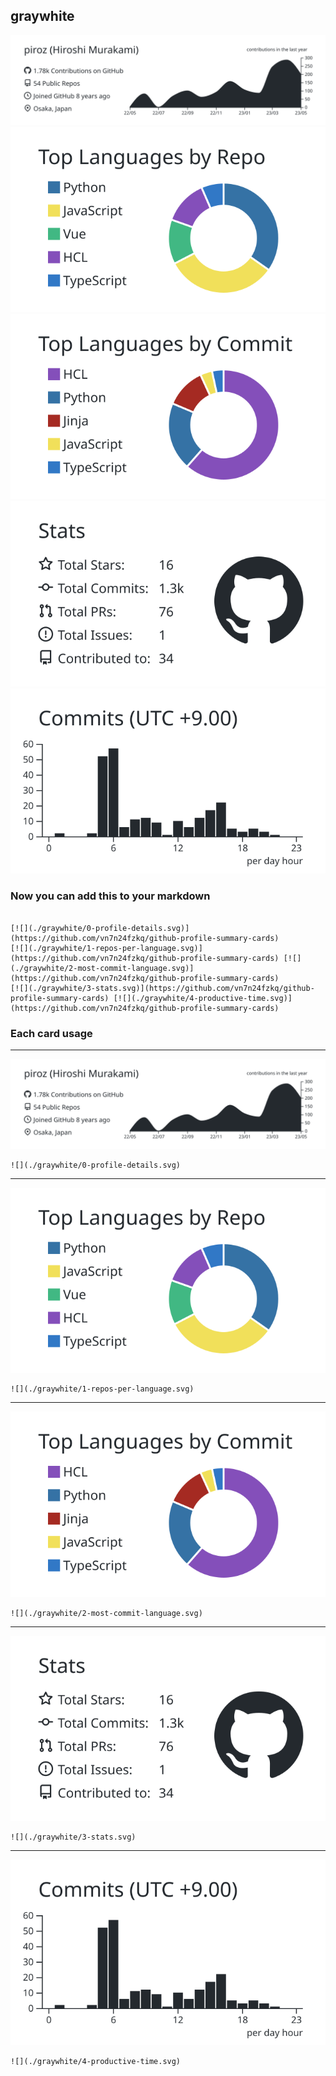 ## graywhite

[![](./0-profile-details.svg)](https://github.com/vn7n24fzkq/github-profile-summary-cards)
[![](./1-repos-per-language.svg)](https://github.com/vn7n24fzkq/github-profile-summary-cards) [![](./2-most-commit-language.svg)](https://github.com/vn7n24fzkq/github-profile-summary-cards)
[![](./3-stats.svg)](https://github.com/vn7n24fzkq/github-profile-summary-cards) [![](./4-productive-time.svg)](https://github.com/vn7n24fzkq/github-profile-summary-cards)
### Now you can add this to your markdown
```

[![](./graywhite/0-profile-details.svg)](https://github.com/vn7n24fzkq/github-profile-summary-cards)
[![](./graywhite/1-repos-per-language.svg)](https://github.com/vn7n24fzkq/github-profile-summary-cards) [![](./graywhite/2-most-commit-language.svg)](https://github.com/vn7n24fzkq/github-profile-summary-cards)
[![](./graywhite/3-stats.svg)](https://github.com/vn7n24fzkq/github-profile-summary-cards) [![](./graywhite/4-productive-time.svg)](https://github.com/vn7n24fzkq/github-profile-summary-cards)

```

### Each card usage
---

![](./0-profile-details.svg)

```
![](./graywhite/0-profile-details.svg)
```

    

---

![](./1-repos-per-language.svg)

```
![](./graywhite/1-repos-per-language.svg)
```

    

---

![](./2-most-commit-language.svg)

```
![](./graywhite/2-most-commit-language.svg)
```

    

---

![](./3-stats.svg)

```
![](./graywhite/3-stats.svg)
```

    

---

![](./4-productive-time.svg)

```
![](./graywhite/4-productive-time.svg)
```

    
